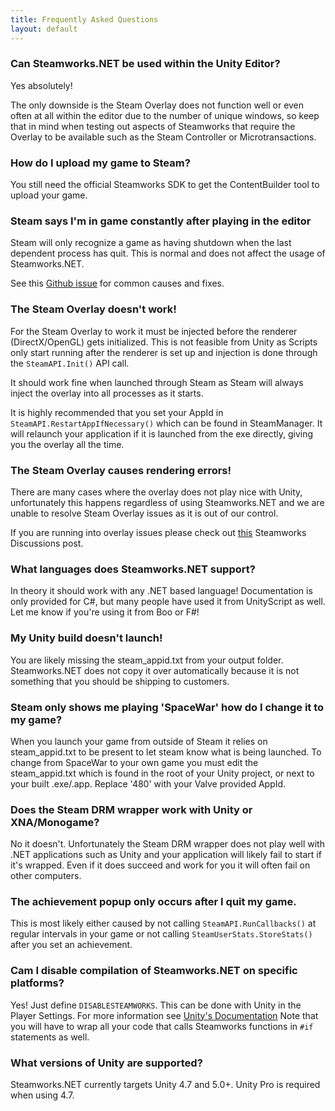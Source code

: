 ```yaml
---
title: Frequently Asked Questions
layout: default
---
```

### Can Steamworks.NET be used within the Unity Editor?

Yes absolutely!

The only downside is the Steam Overlay does not function well or even often at all within the editor due to the number of unique windows, so keep that in mind when testing out aspects of Steamworks that require the Overlay to be available such as the Steam Controller or Microtransactions.

### How do I upload my game to Steam?

You still need the official Steamworks SDK to get the ContentBuilder tool to upload your game.

### Steam says I'm in game constantly after playing in the editor

Steam will only recognize a game as having shutdown when the last dependent process has quit. This is normal and does not affect the usage of Steamworks.NET.

See this [Github issue](https://github.com/rlabrecque/Steamworks.NET/issues/13) for common causes and fixes.

### The Steam Overlay doesn't work!

For the Steam Overlay to work it must be injected before the renderer (DirectX/OpenGL) gets initialized. This is not feasible from Unity as Scripts only start running after the renderer is set up and injection is done through the `SteamAPI.Init()` API call.

It should work fine when launched through Steam as Steam will always inject the overlay into all processes as it starts.

It is highly recommended that you set your AppId in `SteamAPI.RestartAppIfNecessary()` which can be found in SteamManager. It will relaunch your application if it is launched from the exe directly, giving you the overlay all the time.

### The Steam Overlay causes rendering errors!

There are many cases where the overlay does not play nice with Unity, unfortunately this happens regardless of using Steamworks.NET and we are unable to resolve Steam Overlay issues as it is out of our control.

If you are running into overlay issues please check out [this](http://steamcommunity.com/groups/steamworks/discussions/0/540744936523837631/) Steamworks Discussions post.

### What languages does Steamworks.NET support?

In theory it should work with any .NET based language! Documentation is only provided for C#, but many people have used it from UnityScript as well. Let me know if you're using it from Boo or F#!

### My Unity build doesn't launch!

You are likely missing the steam_appid.txt from your output folder. Steamworks.NET does not copy it over automatically because it is not something that you should be shipping to customers.

### Steam only shows me playing 'SpaceWar' how do I change it to my game?

When you launch your game from outside of Steam it relies on steam_appid.txt to be present to let steam know what is being launched. To change from SpaceWar to your own game you must edit the steam_appid.txt which is found in the root of your Unity project, or next to your built .exe/.app. Replace '480' with your Valve provided AppId.

### Does the Steam DRM wrapper work with Unity or XNA/Monogame?

No it doesn't. Unfortunately the Steam DRM wrapper does not play well with .NET applications such as Unity and your application will likely fail to start if it's wrapped. Even if it does succeed and work for you it will often fail on other computers.

### The achievement popup only occurs after I quit my game.

This is most likely either caused by not calling `SteamAPI.RunCallbacks()` at regular intervals in your game or not calling `SteamUserStats.StoreStats()` after you set an achievement.

### Cam I disable compilation of Steamworks.NET on specific platforms?

Yes! Just define `DISABLESTEAMWORKS`. This can be done with Unity in the Player Settings. For more information see [Unity's Documentation](https://docs.unity3d.com/Manual/PlatformDependentCompilation.html)
Note that you will have to wrap all your code that calls Steamworks functions in `#if` statements as well.

### What versions of Unity are supported?

Steamworks.NET currently targets Unity 4.7 and 5.0+. Unity Pro is required when using 4.7.
